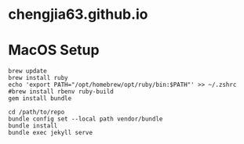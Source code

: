# chengjia63.github.io

# MacOS Setup
```
brew update
brew install ruby
echo 'export PATH="/opt/homebrew/opt/ruby/bin:$PATH"' >> ~/.zshrc
#brew install rbenv ruby-build
gem install bundle

cd /path/to/repo
bundle config set --local path vendor/bundle
bundle install
bundle exec jekyll serve
```
